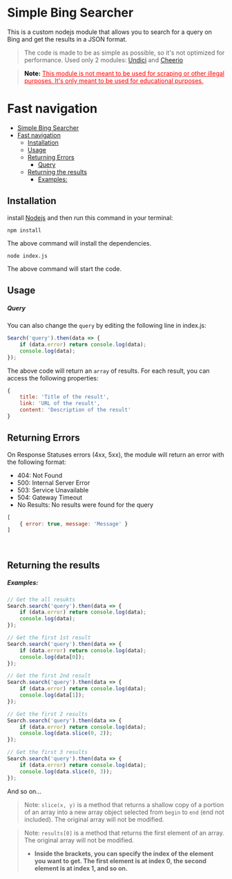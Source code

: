 # Simple Bing Searcher
This is a custom nodejs module that allows you to search for a query on Bing and get the results in a JSON format.
> The code is made to be as simple as possible, so it's not optimized for performance.
> Used only 2 modules: [Undici](https://www.npmjs.com/package/undici) and [Cheerio](https://www.npmjs.com/package/cheerio)

> <p style="color: red">
> <b style="color: black">Note:</b> <u>This module is not meant to be used for scraping or other illegal purposes. It's only meant to be used for educational purposes.</u>
> </p> 

# Fast navigation
- [Simple Bing Searcher](#simple-bing-searcher)
- [Fast navigation](#fast-navigation)
  - [Installation](#installation)
  - [Usage](#usage)
  - [Returning Errors](#returning-errors)
    - [Query](#query)
  - [Returning the results](#returning-the-results)
    - [Examples:](#examples)
	
## Installation
install [Nodejs](https://nodejs.org/en/download/) and then run this command in your terminal:

```
npm install
```
The above command will install the dependencies.

```
node index.js
```
The above command will start the code.

## Usage
##### Query
You can also change the `query` by editing the following line in index.js:
```javascript
Search('query').then(data => {
    if (data.error) return console.log(data);
    console.log(data);
});
```

The above code will return an `array` of results. For each result, you can access the following properties:
```javascript
{
    title: 'Title of the result',
    link: 'URL of the result',
    content: 'Description of the result'
}
```

## Returning Errors
On Response Statuses errors (4xx, 5xx), the module will return an error with the following format:
- 404: Not Found
- 500: Internal Server Error
- 503: Service Unavailable
- 504: Gateway Timeout
- No Results: No results were found for the query

```javascript
[ 
    { error: true, message: 'Message' } 
]
```
<br>

## Returning the results
##### Examples:

```javascript
// Get the all resukts
Search.search('query').then(data => {
    if (data.error) return console.log(data);
    console.log(data);
});
```

```javascript
// Get the first 1st result
Search.search('query').then(data => {
    if (data.error) return console.log(data);
    console.log(data[0]);
});
```

```javascript
// Get the first 2nd result
Search.search('query').then(data => {
    if (data.error) return console.log(data);
    console.log(data[1]);
});
```

```javascript
// Get the first 2 results
Search.search('query').then(data => {
    if (data.error) return console.log(data);
    console.log(data.slice(0, 2));
});
```

```javascript
// Get the first 3 results
Search.search('query').then(data => {
    if (data.error) return console.log(data);
    console.log(data.slice(0, 3));
});
```
And so on...

> Note: `slice(x, y)` is a method that returns a shallow copy of a portion of an array into a new array object selected from `begin` to `end` (end not included). The original array will not be modified.

> Note: `results[0]` is a method that returns the first element of an array. The original array will not be modified.
> - <b>Inside the brackets, you can specify the index of the element you want to get. The first element is at index 0, the second element is at index 1, and so on.</b>